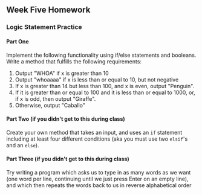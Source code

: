 ## Week Five Homework

### Logic Statement Practice

#### Part One
Implement the following functionality using if/else statements and booleans. Write a method that fulfills the following requirements:
1. Output "WHOA" if x is greater than 10
2. Output "whoaaaa" if x is less than or equal to 10, but not negative
3. If x is greater than 14 but less than 100, and x is even, output "Penguin". 
4. If it is greater than or equal to 100 and it is less than or equal to 1000, or, if x is odd, then output "Giraffe". 
5. Otherwise, output "Caballo"

#### Part Two (if you didn't get to this during class)

Create your own method that takes an input, and uses an `if` statement including at least four different conditions (aka you must use two `elsif`'s and an `else`).

#### Part Three (if you didn't get to this during class)

Try writing a program which asks us to type in as many words as we want (one word per line, continuing until we just press Enter on an empty line), and which then repeats the words back to us in reverse alphabetical order
